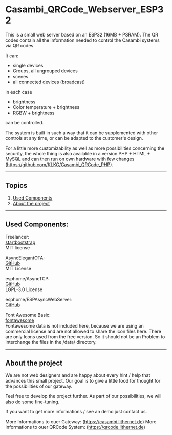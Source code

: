 # Casambi_QRCode_Webserver_ESP32

This is a small web server based on an ESP32 (16MB + PSRAM). 
The QR codes contain all the information needed to control the Casambi systems via QR codes.

It can:
- single devices
- Groups, all ungrouped devices
- scenes
- all connected devices (broadcast)

in each case
- brightness
- Color temperature + brightness
- RGBW + brightness 

can be controlled.

The system is built in such a way that it can be supplemented with other controls at any time, or can be adapted to the customer's design.

For a little more customizability as well as more possibilities concerning the security, the whole thing is also available in a version PHP + HTML + MySQL and can then run on own hardware with few changes (https://github.com/KLKG/Casambi_QRCode_PHP).

--------------------------------------------------------------------------------------

## Topics
1. [Used Components](#used-components)
2. [About the project](#about-the-project)

--------------------------------------------------------------------------------------

## Used Components:

Freelancer:<br/>
[startbootstrap](http://startbootstrap.com)<br/>
MIT license

AsyncElegantOTA:<br/>
[GitHub](https://github.com/ayushsharma82/AsyncElegantOTA)<br/>
MIT License

esphome/AsyncTCP:<br/>
[GitHub](https://github.com/esphome/AsyncTCP)<br/>
LGPL-3.0 License

esphome/ESPAsyncWebServer:<br/>
[GitHub](https://github.com/esphome/ESPAsyncWebServer)<br/>

Font Awesome Basic:<br/>
[fontawesome](https://fontawesome.com/)<br/>
Fontawesome data is not included here, because we are using an commercial license and are not allowed to share the icon files here. There are only Icons used from the free version. So it should not be an Problem to interchange the files in the /data/ directory.

--------------------------------------------------------------------------------------

## About the project

We are not web designers and are happy about every hint / help that advances this small project.
Our goal is to give a little food for thought for the possibilities of our gateway.

Feel free to develop the project further. As part of our possibilities, we will also do some fine-tuning.

If you want to get more informations / see an demo just contact us. 

More Informations to ouer Gateway: (https://casambi.lithernet.de)
More Informations to ouer QRCode System: (https://qrcode.lithernet.de)
